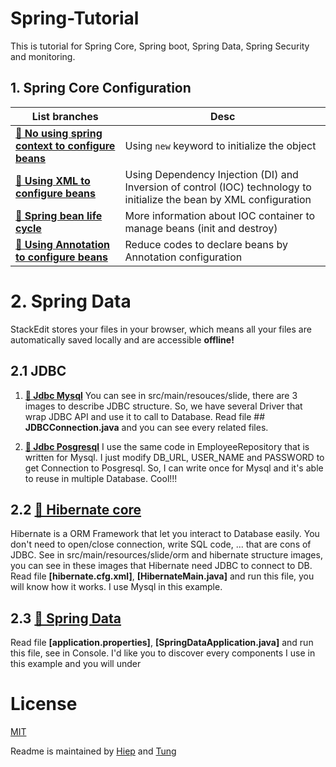# Spring-Tutorial
This is tutorial for Spring Core, Spring boot, Spring Data, Spring Security and monitoring.
## 1. Spring Core Configuration
|List branches|Desc|
|-----------|------------|
|[**🎉 No using spring context to configure beans**][1.1]|Using `new` keyword to initialize the object|
|[**🎉 Using XML to configure beans**][1.2]|Using Dependency Injection (DI) and Inversion of control (IOC) technology to initialize the bean by XML configuration|
|[**🎉 Spring bean life cycle**][1.3]|More information about IOC container to manage beans (init and destroy)|
|[**🎉 Using Annotation to configure beans**][1.4]|Reduce codes to declare beans by Annotation configuration|

[1.1]: https://github.com/eoet/Spring-Tutorial/tree/spring-boot/1.starter
[1.2]: https://github.com/eoet/Spring-Tutorial/tree/spring-boot/2.xml-configuration
[1.3]: https://github.com/eoet/Spring-Tutorial/tree/spring-boot/3.spring-bean-life-cycle
[1.4]: https://github.com/eoet/Spring-Tutorial/tree/spring-boot/4.annotations-configuration
[2.1]: https://github.com/eoet/Spring-Tutorial/tree/spring-data/1.jdbc-mysql
[2.2]: https://github.com/eoet/Spring-Tutorial/tree/spring-data/2.jdbc-posgresql
[2.3]: https://github.com/eoet/Spring-Tutorial/tree/spring-data/3.hibernate
[2.4]: https://github.com/eoet/Spring-Tutorial/tree/spring-data/4.spring-jpa

# 2. Spring Data

StackEdit stores your files in your browser, which means all your files are automatically saved locally and are accessible **offline!**

## 2.1 JDBC

1. [**🎨 Jdbc Mysql**][2.1]
You can see in src/main/resouces/slide, there are 3 images to describe JDBC structure.
So, we have several Driver that wrap JDBC API and use it to call to Database. 
Read file ## **JDBCConnection.java** and you can see every related files.

2. [**🎨 Jdbc Posgresql**][2.2]
I use the same code in EmployeeRepository that is written for Mysql.
I just modify DB_URL, USER_NAME and PASSWORD to get Connection to Posgresql.
So, I can write once for Mysql and it's able to reuse in multiple Database. Cool!!!

## 2.2 [**🎨 Hibernate core**][2.3]
Hibernate is a ORM Framework that let you interact to Database easily. You don't need to open/close connection, write SQL code, ... that are cons of JDBC.
See in src/main/resources/slide/orm and hibernate structure images, you can see in these images that Hibernate need JDBC to connect to DB.
Read file **[hibernate.cfg.xml]**, **[HibernateMain.java]** and run this file, you will know how it works.
I use Mysql in this example.

## 2.3 [**🎨 Spring Data**][2.4]

Read file **[application.properties]**, **[SpringDataApplication.java]** and run this file, see in Console.
I'd like you to discover every components I use in this example and you will under

# License
[MIT](https://choosealicense.com/licenses/mit/)

Readme is maintained by [Hiep](mailto:hoanghiep2004hy@gmail.com) and [Tung](mailto:letungl2t@gmail.com)
